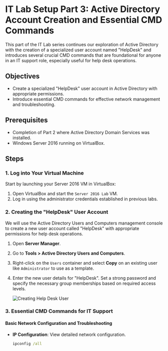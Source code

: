 # IT Lab Setup Part 3: Active Directory Account Creation and Essential CMD Commands

This part of the IT Lab series continues our exploration of Active Directory with the creation of a specialized user account named "HelpDesk" and introduces several crucial CMD commands that are foundational for anyone in an IT support role, especially useful for help desk operations.

## Objectives

- Create a specialized "HelpDesk" user account in Active Directory with appropriate permissions.
- Introduce essential CMD commands for effective network management and troubleshooting.

## Prerequisites

- Completion of Part 2 where Active Directory Domain Services was installed.
- Windows Server 2016 running on VirtualBox.

## Steps

### 1. Log into Your Virtual Machine

Start by launching your Server 2016 VM in VirtualBox:

1. Open VirtualBox and start the `Server 2016 Lab` VM.
2. Log in using the administrator credentials established in previous labs.

### 2. Creating the "HelpDesk" User Account

We will use the Active Directory Users and Computers management console to create a new user account called "HelpDesk" with appropriate permissions for help desk operations.

1. Open **Server Manager**.
2. Go to **Tools > Active Directory Users and Computers**.
3. Right-click on the `Users` container and select **Copy** on an existing user like `Administrator` to use as a template.
4. Enter the new user details for "HelpDesk". Set a strong password and specify the necessary group memberships based on required access levels.

    ![Creating Help Desk User](https://path_to_your_image/create-help-desk-user.png "Creating the HelpDesk User Account")

### 3. Essential CMD Commands for IT Support

#### Basic Network Configuration and Troubleshooting

- **IP Configuration**: View detailed network configuration.
  ```cmd
  ipconfig /all
